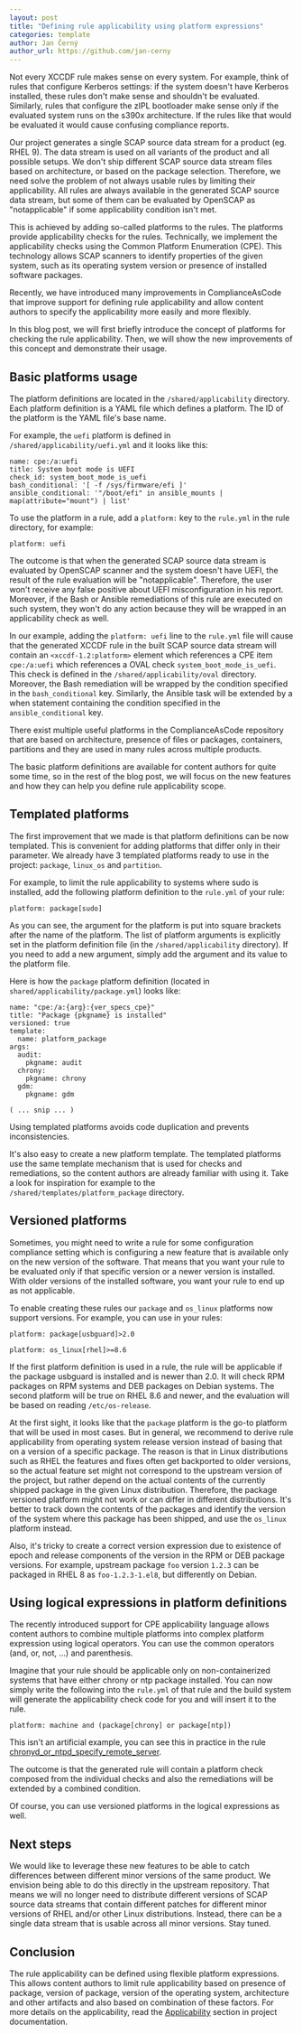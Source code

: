 ```yaml
---
layout: post
title: "Defining rule applicability using platform expressions"
categories: template
author: Jan Černý
author_url: https://github.com/jan-cerny
---
```


Not every XCCDF rule makes sense on every system.
For example, think of rules that configure Kerberos settings: if the system doesn't have Kerberos installed, these rules don't make sense and shouldn't be evaluated.
Similarly, rules that configure the zIPL bootloader make sense only if the evaluated system runs on the s390x architecture.
If the rules like that would be evaluated it would cause confusing compliance reports.

Our project generates a single SCAP source data stream for a product (eg. RHEL 9).
The data stream is used on all variants of the product and all possible setups.
We don't ship different SCAP source data stream files based on architecture, or based on the package selection.
Therefore, we need solve the problem of not always usable rules by limiting their applicability.
All rules are always available in the generated SCAP source data stream, but some of them can be evaluated by OpenSCAP as "notapplicable" if some applicability condition isn't met.

This is achieved by adding so-called platforms to the rules.
The platforms provide applicability checks for the rules.
Technically, we implement the applicability checks using the Common Platform Enumeration (CPE).
This technology allows SCAP scanners to identify properties of the given system, such as its operating system version or presence of installed software packages.

Recently, we have introduced many improvements in ComplianceAsCode that improve support for defining rule applicability and allow content authors to specify the applicability more easily and more flexibly.

In this blog post, we will first briefly introduce the concept of platforms for checking the rule applicability.
Then, we will show the new improvements of this concept and demonstrate their usage.

## Basic platforms usage

The platform definitions are located in the `/shared/applicability` directory.
Each platform definition is a YAML file which defines a platform.
The ID of the platform is the YAML file's base name.

For example, the `uefi` platform is defined in `/shared/applicability/uefi.yml` and it looks like this:

```
name: cpe:/a:uefi
title: System boot mode is UEFI
check_id: system_boot_mode_is_uefi
bash_conditional: '[ -f /sys/firmware/efi ]'
ansible_conditional: '"/boot/efi" in ansible_mounts | map(attribute="mount") | list'
```

To use the platform in a rule, add a `platform:` key to the `rule.yml` in the rule directory, for example:

```
platform: uefi
```

The outcome is that when the generated SCAP source data stream is evaluated by OpenSCAP scanner and the system doesn't have UEFI, the result of the rule evaluation will be "notapplicable".
Therefore, the user won't receive any false positive about UEFI misconfiguration in his report.
Moreover, if the Bash or Ansible remediations of this rule are executed on such system, they won't do any action because they will be wrapped in an applicability check as well.

In our example, adding the `platform: uefi` line to the `rule.yml` file will cause that the generated XCCDF rule in the built SCAP source data stream will contain an `<xccdf-1.2:platform>` element which references a CPE item `cpe:/a:uefi` which references a OVAL check `system_boot_mode_is_uefi`.
This check is defined in the `/shared/applicability/oval` directory.
Moreover, the Bash remediation will be wrapped by the condition specified in the `bash_conditional` key.
Similarly, the Ansible task will be extended by a when statement containing the condition specified in the `ansible_conditional` key.

There exist multiple useful platforms in the ComplianceAsCode repository that are based on architecture, presence of files or packages, containers, partitions and they are used in many rules across multiple products.

The basic platform definitions are available for content authors for quite some time, so in the rest of the blog post, we will focus on the new features and how they can help you define rule applicability scope.

## Templated platforms

The first improvement that we made is that platform definitions can be now templated.
This is convenient for adding platforms that differ only in their parameter.
We already have 3 templated platforms ready to use in the project: `package`, `linux_os` and `partition`.

For example, to limit the rule applicability to systems where sudo is installed, add the following platform definition to the `rule.yml` of your rule:

```
platform: package[sudo]
```

As you can see, the argument for the platform is put into square brackets after the name of the platform.
The list of platform arguments is explicitly set in the platform definition file (in the `/shared/applicability` directory).
If you need to add a new argument, simply add the argument and its value to the platform file.

Here is how the `package` platform definition (located in `shared/applicability/package.yml`) looks like:

```
name: "cpe:/a:{arg}:{ver_specs_cpe}"
title: "Package {pkgname} is installed"
versioned: true
template:
  name: platform_package
args:
  audit:
    pkgname: audit
  chrony:
    pkgname: chrony
  gdm:
    pkgname: gdm

( ... snip ... )
```

Using templated platforms avoids code duplication and prevents inconsistencies.

It's also easy to create a new platform template.
The templated platforms use the same template mechanism that is used for checks and remediations, so the content authors are already familiar with using it.
Take a look for inspiration for example to the `/shared/templates/platform_package` directory.

## Versioned platforms

Sometimes, you might need to write a rule for some configuration compliance setting which is configuring a new feature that is available only on the new version of the software.
That means that you want your rule to be evaluated only if that specific version or a newer version is installed.
With older versions of the installed software, you want your rule to end up as not applicable.

To enable creating these rules our `package` and `os_linux` platforms now support versions.
For example, you can use in your rules:

```
platform: package[usbguard]>2.0
```

```
platform: os_linux[rhel]>=8.6
```

If the first platform definition is used in a rule, the rule will be applicable if the package usbguard is installed and is newer than 2.0.
It will check RPM packages on RPM systems and DEB packages on Debian systems.
The second platform will be true on RHEL 8.6 and newer, and the evaluation will be based on reading `/etc/os-release`.

At the first sight, it looks like that the `package` platform is the go-to platform that will be used in most cases.
But in general, we recommend to derive rule applicability from operating system release version instead of basing that on a version of a specific package.
The reason is that in Linux distributions such as RHEL the features and fixes often get backported to older versions, so the actual feature set might not correspond to the upstream version of the project, but rather depend on the actual contents of the currently shipped package in the given Linux distribution.
Therefore, the package versioned platform might not work or can differ in different distributions.
It's better to track down the contents of the packages and identify the version of the system where this package has been shipped, and use the `os_linux` platform instead.

Also, it's tricky to create a correct version expression due to existence of epoch and release components of the version in the RPM or DEB package versions.
For example, upstream package `foo` version `1.2.3` can be packaged in RHEL 8 as `foo-1.2.3-1.el8`, but differently on Debian.

## Using logical expressions in platform definitions

The recently introduced support for CPE applicability language allows content authors to combine multiple platforms into complex platform expression using logical operators.
You can use the common operators (and, or, not, ...) and parenthesis.

Imagine that your rule should be applicable only on non-containerized systems that have either chrony or ntp package installed.
You can now simply write the following into the `rule.yml` of that rule and the build system will generate the applicability check code for you and will insert it to the rule.

```
platform: machine and (package[chrony] or package[ntp])
```

This isn't an artificial example, you can see this in practice in the rule [chronyd_or_ntpd_specify_remote_server](https://github.com/ComplianceAsCode/content/blob/42d9d7f48048d60ee17ebc6c1d2cf3420ac4326b/linux_os/guide/services/ntp/chronyd_or_ntpd_specify_remote_server/rule.yml#L89).

The outcome is that the generated rule will contain a platform check composed from the individual checks and also the remediations will be extended by a combined condition.

Of course, you can use versioned platforms in the logical expressions as well.

## Next steps

We would like to leverage these new features to be able to catch differences between different minor versions of the same product.
We envision being able to do this directly in the upstream repository.
That means we will no longer need to distribute different versions of SCAP source data streams that contain different patches for different minor versions of RHEL and/or other Linux distributions.
Instead, there can be a single data stream that is usable across all minor versions.
Stay tuned.

## Conclusion

The rule applicability can be defined using flexible platform expressions.
This allows content authors to limit rule applicability based on presence of package, version of package, version of the operating system, architecture and other artifacts and also based on combination of these factors.
For more details on the applicability, read the [Applicability](https://complianceascode.readthedocs.io/en/latest/manual/developer/06_contributing_with_content.html#applicability-of-content) section in project documentation.
